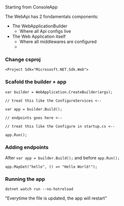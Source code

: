 Starting from ConsoleApp


The WebApi has 2 fondamentals components: 
- The WebApplicationBuilder
  - Where all Api configs live
- The Web Application itself
  - Where all middlewares are configured
  - 
### Change csproj 

`<Project Sdk="Micrososft.NET.Sdk.Web">`

### Scafold the builder + app 

`var builder = WebApplication.CreateBuilder(args);`

`// treat this like the ConfigureServices <--`

`var app = builder.Build();`

`// endpoints goes here <--`

`// treat this like the Configure in startup.cs <--`

`app.Run();`

### Adding endpoints

After `var app = builder.Build();` and before `app.Run();`

`app.MapGet("hello", () => "Hello World!");`

### Running the app

`dotnet watch run --no-hotreload`

"Everytime the file is updated, the app will restart"
